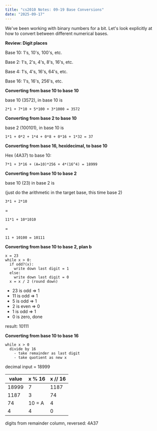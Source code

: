 ```yaml
---
title: "cs2010 Notes: 09-19 Base Conversions"
date: "2025-09-17"
---
```


We've been working with binary numbers for a bit. Let's look explicitly at how
to convert between different numerical bases.

**Review: Digit places**

Base 10: 1's, 10's, 100's, etc.

Base 2: 1's, 2's, 4's, 8's, 16's, etc.

Base 4: 1's, 4's, 16's, 64's, etc.

Base 16: 1's, 16's, 256's, etc.


**Converting from base 10 to base 10**

base 10 (3572), in base 10 is

`2*1 + 7*10 + 5*100 + 3*1000 = 3572`


**Converting from base 2 to base 10**

base 2 (100101), in base 10 is

`1*1 + 0*2 + 1*4 + 0*8 + 0*16 + 1*32 = 37`


**Converting from base 16, hexidecimal, to base 10**

Hex (4A37) to base 10:

`7*1 + 3*16 + (A=10)*256 + 4*(16^4) = 18999`


**Converting from base 10 to base 2**

base 10 (23) in base 2 is

(just do the arithmetic in the target base, this time base 2)

`3*1 + 2*10`

=

`11*1 + 10*1010`

=

`11 + 10100 = 10111`


**Converting from base 10 to base 2, plan b**

```
x = 23
while x > 0:
  if odd?(x):
    write down last digit = 1
  else:
    write down last digit = 0
  x = x / 2 (round down)
```

- 23 is odd => 1
- 11 is odd => 1
- 5 is odd => 1
- 2 is even => 0
- 1 is odd => 1
- 0 is zero, done

result: 10111


**Converting from base 10 to base 16**

```
while x > 0
  divide by 16
    - take remainder as last digit
    - take quotient as new x
```


decimal input = 18999

| value | x % 16 | x // 16 |
|-------|--------|---------|
| 18999 |    7   | 1187    |
| 1187  |    3   | 74      |
| 74    | 10 = A | 4       |
|  4    |    4   | 0       |

digits from remainder column, reversed: 4A37

